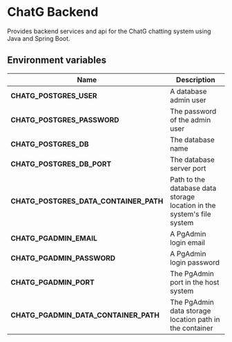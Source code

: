 # ChatG Backend

Provides backend services and api for the ChatG chatting system using Java and Spring Boot.

## Environment variables
| Name                                   | Description                                                             |
|----------------------------------------|-------------------------------------------------------------------------|
| **CHATG_POSTGRES_USER**                | A database admin user                                                   |
| **CHATG_POSTGRES_PASSWORD**            | The password of the admin user                                          |
| **CHATG_POSTGRES_DB**                  | The database name                                                       |
| **CHATG_POSTGRES_DB_PORT**             | The database server port                                                |
| **CHATG_POSTGRES_DATA_CONTAINER_PATH** | Path to the database data storage location in the system's file system  |
| **CHATG_PGADMIN_EMAIL**                | A PgAdmin login email                                                   |
| **CHATG_PGADMIN_PASSWORD**             | A PgAdmin login password                                                |
| **CHATG_PGADMIN_PORT**                 | The PgAdmin port in the host system                                     |
| **CHATG_PGADMIN_DATA_CONTAINER_PATH**  | The PgAdmin data storage location path in the container                 |
